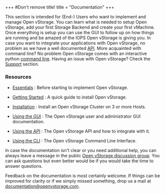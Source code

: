 +++
#Don't remove title!
title = "Documentation"
+++

This section is intended for (End-) Users who want to implement and
manage Open vStorage. You can learn what is needed to setup Open
vStorage, add your first Storage Backend and create your first vMachine.
Once everything is setup you can use the GUI to follow up on how things
are running and be amazed of the IOPS Open vStorage is giving you. In
case you want to integrate your applications with Open vStorage, no
problem as we have a well documented [API](/doc/Using%20the%20API).
More acquainted with command line? No problem Open vStorage comes with
an interactive python [command line](/doc/Using%20the%20CLI). Having
an issue with Open vStorage? Check the [Support](/doc/Support)
section.

### Resources

* [Essentials](/doc/Essentials) : Before starting to implement Open
vStorage.

* [Getting Started](/doc/Getting%20Started) : A quick guide
to install Open vStorage.

* [Installation](/doc/Installation) :
Install an Open vStorage Cluster on 3 or more Hosts.

* [Using the GUI](/doc/Using%20the%20GUI) : The Open vStorage user and
administrator GUI documentation.

* [Using the API](/doc/Using%20the%20API) : The Open vStorage API and how to
integrate with it. 

* [Using the CLI](/doc/Using%20the%20CLI) : The
Open vStorage Command Line Interface.


In case the documentation isn't clear or you need additional help, you
can always leave a message in the public [Open vStorage discussion
group](https://groups.google.com/forum/#!forum/open-vstorage). You can
ask questions but even better would be if you would take the time to
answer questions.

Feedback on the documentation is most certainly welcome. If things can
be improved for clarity or if we simply missed something, drop us a mail
at <documentation@openvstorage.com>.